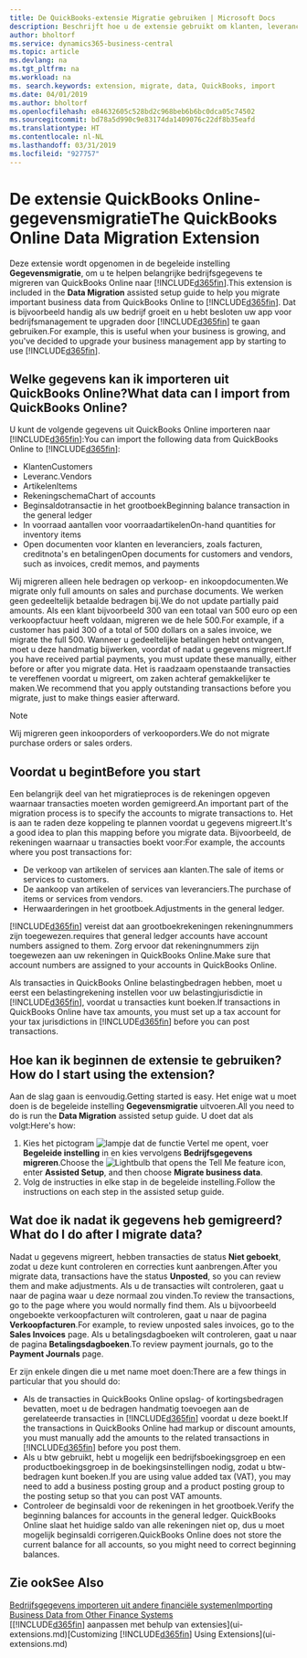 ```yaml
---
title: De QuickBooks-extensie Migratie gebruiken | Microsoft Docs
description: Beschrijft hoe u de extensie gebruikt om klanten, leveranciers, artikelen en rekeningen van QuickBooks Online naar Business Central te migreren.
author: bholtorf
ms.service: dynamics365-business-central
ms.topic: article
ms.devlang: na
ms.tgt_pltfrm: na
ms.workload: na
ms. search.keywords: extension, migrate, data, QuickBooks, import
ms.date: 04/01/2019
ms.author: bholtorf
ms.openlocfilehash: e84632605c528bd2c968beb6b6bc0dca05c74502
ms.sourcegitcommit: bd78a5d990c9e83174da1409076c22df8b35eafd
ms.translationtype: HT
ms.contentlocale: nl-NL
ms.lasthandoff: 03/31/2019
ms.locfileid: "927757"
---
```

# <a name="the-quickbooks-online-data-migration-extension"></a><span data-ttu-id="ff9ac-103">De extensie QuickBooks Online-gegevensmigratie</span><span class="sxs-lookup"><span data-stu-id="ff9ac-103">The QuickBooks Online Data Migration Extension</span></span>
<span data-ttu-id="ff9ac-104">Deze extensie wordt opgenomen in de begeleide instelling **Gegevensmigratie**, om u te helpen belangrijke bedrijfsgegevens te migreren van QuickBooks Online naar [!INCLUDE[d365fin](includes/d365fin_md.md)].</span><span class="sxs-lookup"><span data-stu-id="ff9ac-104">This extension is included in the **Data Migration** assisted setup guide to help you migrate important business data from QuickBooks Online to [!INCLUDE[d365fin](includes/d365fin_md.md)].</span></span> <span data-ttu-id="ff9ac-105">Dat is bijvoorbeeld handig als uw bedrijf groeit en u hebt besloten uw app voor bedrijfsmanagement te upgraden door [!INCLUDE[d365fin](includes/d365fin_md.md)] te gaan gebruiken.</span><span class="sxs-lookup"><span data-stu-id="ff9ac-105">For example, this is useful when your business is growing, and you've decided to upgrade your business management app by starting to use [!INCLUDE[d365fin](includes/d365fin_md.md)].</span></span>

## <a name="what-data-can-i-import-from-quickbooks-online"></a><span data-ttu-id="ff9ac-106">Welke gegevens kan ik importeren uit QuickBooks Online?</span><span class="sxs-lookup"><span data-stu-id="ff9ac-106">What data can I import from QuickBooks Online?</span></span>
<span data-ttu-id="ff9ac-107">U kunt de volgende gegevens uit QuickBooks Online importeren naar [!INCLUDE[d365fin](includes/d365fin_md.md)]:</span><span class="sxs-lookup"><span data-stu-id="ff9ac-107">You can import the following data from QuickBooks Online to [!INCLUDE[d365fin](includes/d365fin_md.md)]:</span></span>  

* <span data-ttu-id="ff9ac-108">Klanten</span><span class="sxs-lookup"><span data-stu-id="ff9ac-108">Customers</span></span>
* <span data-ttu-id="ff9ac-109">Leveranc.</span><span class="sxs-lookup"><span data-stu-id="ff9ac-109">Vendors</span></span>
* <span data-ttu-id="ff9ac-110">Artikelen</span><span class="sxs-lookup"><span data-stu-id="ff9ac-110">Items</span></span>
* <span data-ttu-id="ff9ac-111">Rekeningschema</span><span class="sxs-lookup"><span data-stu-id="ff9ac-111">Chart of accounts</span></span>
* <span data-ttu-id="ff9ac-112">Beginsaldotransactie in het grootboek</span><span class="sxs-lookup"><span data-stu-id="ff9ac-112">Beginning balance transaction in the general ledger</span></span>
* <span data-ttu-id="ff9ac-113">In voorraad aantallen voor voorraadartikelen</span><span class="sxs-lookup"><span data-stu-id="ff9ac-113">On-hand quantities for inventory items</span></span>
* <span data-ttu-id="ff9ac-114">Open documenten voor klanten en leveranciers, zoals facturen, creditnota's en betalingen</span><span class="sxs-lookup"><span data-stu-id="ff9ac-114">Open documents for customers and vendors, such as invoices, credit memos, and payments</span></span>

<span data-ttu-id="ff9ac-115">Wij migreren alleen hele bedragen op verkoop- en inkoopdocumenten.</span><span class="sxs-lookup"><span data-stu-id="ff9ac-115">We migrate only full amounts on sales and purchase documents.</span></span> <span data-ttu-id="ff9ac-116">We werken geen gedeeltelijk betaalde bedragen bij.</span><span class="sxs-lookup"><span data-stu-id="ff9ac-116">We do not update partially paid amounts.</span></span> <span data-ttu-id="ff9ac-117">Als een klant bijvoorbeeld 300 van een totaal van 500 euro op een verkoopfactuur heeft voldaan, migreren we de hele 500.</span><span class="sxs-lookup"><span data-stu-id="ff9ac-117">For example, if a customer has paid 300 of a total of 500 dollars on a sales invoice, we migrate the full 500.</span></span> <span data-ttu-id="ff9ac-118">Wanneer u gedeeltelijke betalingen hebt ontvangen, moet u deze handmatig bijwerken, voordat of nadat u gegevens migreert.</span><span class="sxs-lookup"><span data-stu-id="ff9ac-118">If you have received partial payments, you must update these manually, either before or after you migrate data.</span></span> <span data-ttu-id="ff9ac-119">Het is raadzaam openstaande transacties te vereffenen voordat u migreert, om zaken achteraf gemakkelijker te maken.</span><span class="sxs-lookup"><span data-stu-id="ff9ac-119">We recommend that you apply outstanding transactions before you migrate, just to make things easier afterward.</span></span>

> [!NOTE]  
>   <span data-ttu-id="ff9ac-120">Wij migreren geen inkooporders of verkooporders.</span><span class="sxs-lookup"><span data-stu-id="ff9ac-120">We do not migrate purchase orders or sales orders.</span></span>

## <a name="before-you-start"></a><span data-ttu-id="ff9ac-121">Voordat u begint</span><span class="sxs-lookup"><span data-stu-id="ff9ac-121">Before you start</span></span>
<span data-ttu-id="ff9ac-122">Een belangrijk deel van het migratieproces is de rekeningen opgeven waarnaar transacties moeten worden gemigreerd.</span><span class="sxs-lookup"><span data-stu-id="ff9ac-122">An important part of the migration process is to specify the accounts to migrate transactions to.</span></span> <span data-ttu-id="ff9ac-123">Het is aan te raden deze koppeling te plannen voordat u gegevens migreert.</span><span class="sxs-lookup"><span data-stu-id="ff9ac-123">It's a good idea to plan this mapping before you migrate data.</span></span> <span data-ttu-id="ff9ac-124">Bijvoorbeeld, de rekeningen waarnaar u transacties boekt voor:</span><span class="sxs-lookup"><span data-stu-id="ff9ac-124">For example, the accounts where you post transactions for:</span></span>  

* <span data-ttu-id="ff9ac-125">De verkoop van artikelen of services aan klanten.</span><span class="sxs-lookup"><span data-stu-id="ff9ac-125">The sale of items or services to customers.</span></span>
* <span data-ttu-id="ff9ac-126">De aankoop van artikelen of services van leveranciers.</span><span class="sxs-lookup"><span data-stu-id="ff9ac-126">The purchase of items or services from vendors.</span></span>  
* <span data-ttu-id="ff9ac-127">Herwaarderingen in het grootboek.</span><span class="sxs-lookup"><span data-stu-id="ff9ac-127">Adjustments in the general ledger.</span></span>  

[!INCLUDE[d365fin](includes/d365fin_md.md)] <span data-ttu-id="ff9ac-128">vereist dat aan grootboekrekeningen rekeningnummers zijn toegewezen.</span><span class="sxs-lookup"><span data-stu-id="ff9ac-128">requires that general ledger accounts have account numbers assigned to them.</span></span> <span data-ttu-id="ff9ac-129">Zorg ervoor dat rekeningnummers zijn toegewezen aan uw rekeningen in QuickBooks Online.</span><span class="sxs-lookup"><span data-stu-id="ff9ac-129">Make sure that account numbers are assigned to your accounts in QuickBooks Online.</span></span>

<span data-ttu-id="ff9ac-130">Als transacties in QuickBooks Online belastingbedragen hebben, moet u eerst een belastingrekening instellen voor uw belastingjurisdictie in [!INCLUDE[d365fin](includes/d365fin_md.md)], voordat u transacties kunt boeken.</span><span class="sxs-lookup"><span data-stu-id="ff9ac-130">If transactions in QuickBooks Online have tax amounts, you must set up a tax account for your tax jurisdictions in [!INCLUDE[d365fin](includes/d365fin_md.md)] before you can post transactions.</span></span>

## <a name="how-do-i-start-using-the-extension"></a><span data-ttu-id="ff9ac-131">Hoe kan ik beginnen de extensie te gebruiken?</span><span class="sxs-lookup"><span data-stu-id="ff9ac-131">How do I start using the extension?</span></span>
<span data-ttu-id="ff9ac-132">Aan de slag gaan is eenvoudig.</span><span class="sxs-lookup"><span data-stu-id="ff9ac-132">Getting started is easy.</span></span> <span data-ttu-id="ff9ac-133">Het enige wat u moet doen is de begeleide instelling **Gegevensmigratie** uitvoeren.</span><span class="sxs-lookup"><span data-stu-id="ff9ac-133">All you need to do is run the **Data Migration** assisted setup guide.</span></span> <span data-ttu-id="ff9ac-134">U doet dat als volgt:</span><span class="sxs-lookup"><span data-stu-id="ff9ac-134">Here's how:</span></span>

1. <span data-ttu-id="ff9ac-135">Kies het pictogram ![lampje dat de functie Vertel me opent](media/ui-search/search_small.png "Vertel me wat u wilt doen"), voer **Begeleide instelling** in en kies vervolgens **Bedrijfsgegevens migreren**.</span><span class="sxs-lookup"><span data-stu-id="ff9ac-135">Choose the ![Lightbulb that opens the Tell Me feature](media/ui-search/search_small.png "Tell me what you want to do") icon, enter **Assisted Setup**, and then choose **Migrate business data**.</span></span>
2. <span data-ttu-id="ff9ac-136">Volg de instructies in elke stap in de begeleide instelling.</span><span class="sxs-lookup"><span data-stu-id="ff9ac-136">Follow the instructions on each step in the assisted setup guide.</span></span>

## <a name="what-do-i-do-after-i-migrate-data"></a><span data-ttu-id="ff9ac-137">Wat doe ik nadat ik gegevens heb gemigreerd?</span><span class="sxs-lookup"><span data-stu-id="ff9ac-137">What do I do after I migrate data?</span></span>
<span data-ttu-id="ff9ac-138">Nadat u gegevens migreert, hebben transacties de status **Niet geboekt**, zodat u deze kunt controleren en correcties kunt aanbrengen.</span><span class="sxs-lookup"><span data-stu-id="ff9ac-138">After you migrate data, transactions have the status **Unposted**, so you can review them and make adjustments.</span></span> <span data-ttu-id="ff9ac-139">Als u de transacties wilt controleren, gaat u naar de pagina waar u deze normaal zou vinden.</span><span class="sxs-lookup"><span data-stu-id="ff9ac-139">To review the transactions, go to the page where you would normally find them.</span></span> <span data-ttu-id="ff9ac-140">Als u bijvoorbeeld ongeboekte verkoopfacturen wilt controleren, gaat u naar de pagina **Verkoopfacturen**.</span><span class="sxs-lookup"><span data-stu-id="ff9ac-140">For example, to review unposted sales invoices, go to the **Sales Invoices** page.</span></span> <span data-ttu-id="ff9ac-141">Als u betalingsdagboeken wilt controleren, gaat u naar de pagina **Betalingsdagboeken**.</span><span class="sxs-lookup"><span data-stu-id="ff9ac-141">To review payment journals, go to the **Payment Journals** page.</span></span>   

<span data-ttu-id="ff9ac-142">Er zijn enkele dingen die u met name moet doen:</span><span class="sxs-lookup"><span data-stu-id="ff9ac-142">There are a few things in particular that you should do:</span></span>

* <span data-ttu-id="ff9ac-143">Als de transacties in QuickBooks Online opslag- of kortingsbedragen bevatten, moet u de bedragen handmatig toevoegen aan de gerelateerde transacties in [!INCLUDE[d365fin](includes/d365fin_md.md)] voordat u deze boekt.</span><span class="sxs-lookup"><span data-stu-id="ff9ac-143">If the transactions in QuickBooks Online had markup or discount amounts, you must manually add the amounts to the related transactions in [!INCLUDE[d365fin](includes/d365fin_md.md)] before you post them.</span></span>
* <span data-ttu-id="ff9ac-144">Als u btw gebruikt, hebt u mogelijk een bedrijfsboekingsgroep en een productboekingsgroep in de boekingsinstellingen nodig, zodat u btw-bedragen kunt boeken.</span><span class="sxs-lookup"><span data-stu-id="ff9ac-144">If you are using value added tax (VAT), you may need to add a business posting group and a product posting group to the posting setup so that you can post VAT amounts.</span></span>
* <span data-ttu-id="ff9ac-145">Controleer de beginsaldi voor de rekeningen in het grootboek.</span><span class="sxs-lookup"><span data-stu-id="ff9ac-145">Verify the beginning balances for accounts in the general ledger.</span></span> <span data-ttu-id="ff9ac-146">QuickBooks Online slaat het huidige saldo van alle rekeningen niet op, dus u moet mogelijk beginsaldi corrigeren.</span><span class="sxs-lookup"><span data-stu-id="ff9ac-146">QuickBooks Online does not store the current balance for all accounts, so you might need to correct beginning balances.</span></span>

## <a name="see-also"></a><span data-ttu-id="ff9ac-147">Zie ook</span><span class="sxs-lookup"><span data-stu-id="ff9ac-147">See Also</span></span>
[<span data-ttu-id="ff9ac-148">Bedrijfsgegevens importeren uit andere financiële systemen</span><span class="sxs-lookup"><span data-stu-id="ff9ac-148">Importing Business Data from Other Finance Systems</span></span>](across-import-data-configuration-packages.md)  
<span data-ttu-id="ff9ac-149">[[!INCLUDE[d365fin](includes/d365fin_md.md)] aanpassen met behulp van extensies](ui-extensions.md)</span><span class="sxs-lookup"><span data-stu-id="ff9ac-149">[Customizing [!INCLUDE[d365fin](includes/d365fin_md.md)] Using Extensions](ui-extensions.md)</span></span>  
